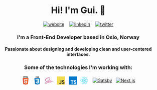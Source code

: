 <h1 align="center"> Hi! I'm Gui. 👋 </h1>

<p align="center">
    <a href="https://gdhebling.com"><img alt="website" width="26px"
            src="https://image.flaticon.com/icons/png/512/1828/1828555.png" /></a>
    &nbsp;&nbsp;
    <a href="https://www.linkedin.com/in/gdhebling/"><img alt="linkedin" width="26px"
            src="https://cdn2.iconfinder.com/data/icons/social-media-2285/512/1_Linkedin_unofficial_colored_svg-512.png" /></a>
    &nbsp;&nbsp;
    <a href="https://twitter.com/gdhebling"><img alt="twitter" width="26px"
            src="https://cdn1.iconfinder.com/data/icons/logotypes/32/twitter-512.png" /></a>
</p>
<h3 align="center"> I'm a Front-End Developer based in Oslo, Norway</h3>
<h4 align="center">Passionate about designing and developing clean and user-centered interfaces.</h4>

<h3 align="center"> Some of the technologies I'm working with: </h3>
<p align="center">
    <a href="https://gdhebling.com"><img align="center" alt="HTML5" width="26px"
            src="https://raw.githubusercontent.com/github/explore/80688e429a7d4ef2fca1e82350fe8e3517d3494d/topics/html/html.png" /></a>&nbsp;&nbsp;
    <a href="https://gdhebling.com"><img align="center" alt="CSS3" width="26px"
            src="https://raw.githubusercontent.com/github/explore/80688e429a7d4ef2fca1e82350fe8e3517d3494d/topics/css/css.png" /></a>&nbsp;&nbsp;
    <a href="https://gdhebling.com"><img align="center" alt="Sass" width="26px"
            src="https://raw.githubusercontent.com/github/explore/80688e429a7d4ef2fca1e82350fe8e3517d3494d/topics/sass/sass.png" /></a>&nbsp;&nbsp;
    <a href="https://gdhebling.com"><img align="center" alt="JavaScript" width="26px"
            src="https://raw.githubusercontent.com/github/explore/80688e429a7d4ef2fca1e82350fe8e3517d3494d/topics/javascript/javascript.png" /></a>&nbsp;&nbsp;
    <a href="https://gdhebling.com"><img align="center" alt="TypeScript" width="26px"
            src="https://raw.githubusercontent.com/github/explore/80688e429a7d4ef2fca1e82350fe8e3517d3494d/topics/typescript/typescript.png" /></a>&nbsp;
    <a href="https://gdhebling.com"><img align="center" alt="React" width="30px"
            src="https://raw.githubusercontent.com/github/explore/80688e429a7d4ef2fca1e82350fe8e3517d3494d/topics/react/react.png" /></a>&nbsp;&nbsp;
    <a href="https://gdhebling.com"><img align="center" alt="Gatsby" width="26px" src="https://www.gatsbyjs.com/Gatsby-Monogram.svg" /></a>&nbsp;&nbsp;
    <a href="https://gdhebling.com"><img align="center" alt="Next.js" width="26px" src="https://static-00.iconduck.com/assets.00/next-js-icon-512x512-zuauazrk.png" /></a>
</p>


<!-- Commented Out due to Tailwind CSS file messing with the percentages. :)
<h4 align="center"> My Github Repos: </h4>
<p align="center"> These are the languages used on my GitHub repositories. </p>
<p align="center">
    <a href="https://github.com/gdhebling"><img align="center" alt="Guilherme's Github Stats"
            src="https://github-readme-stats.vercel.app/api/top-langs/?username=gdhebling&layout=compact)](https://github.com/anuraghazra/github-readme-stats" /></a>
</p>
-->
